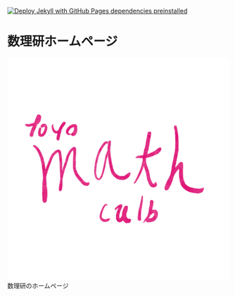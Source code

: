 [![Deploy Jekyll with GitHub Pages dependencies preinstalled](https://github.com/Toyo-MathClub/toyo-mathclub.github.io/actions/workflows/jekyll-gh-pages.yml/badge.svg)](https://github.com/Toyo-MathClub/toyo-mathclub.github.io/actions/workflows/jekyll-gh-pages.yml)

# 数理研ホームページ
![](/img/tylogo.jpg)
数理研のホームページ

